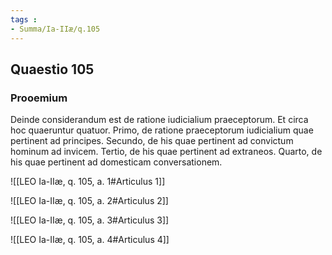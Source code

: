 ```yaml
---
tags : 
- Summa/Ia-IIæ/q.105
---
```


## Quaestio 105

### Prooemium

Deinde considerandum est de ratione iudicialium praeceptorum. Et circa hoc quaeruntur quatuor. Primo, de ratione praeceptorum iudicialium quae pertinent ad principes. Secundo, de his quae pertinent ad convictum hominum ad invicem. Tertio, de his quae pertinent ad extraneos. Quarto, de his quae pertinent ad domesticam conversationem.

![[LEO Ia-IIæ, q. 105, a. 1#Articulus 1]]

![[LEO Ia-IIæ, q. 105, a. 2#Articulus 2]]

![[LEO Ia-IIæ, q. 105, a. 3#Articulus 3]]

![[LEO Ia-IIæ, q. 105, a. 4#Articulus 4]]

